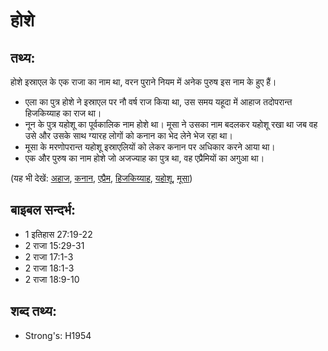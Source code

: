 # होशे #

## तथ्य: ##

होशे इस्राएल के एक राजा का नाम था, वरन पुराने नियम में अनेक पुरुष इस नाम के हुए हैं।

* एला का पुत्र होशे ने इस्राएल पर नौ वर्ष राज किया था, उस समय यहूदा में आहाज तदोपरान्त हिजकिय्याह का राज था।
* नून के पुत्र यहोशू का पूर्वकालिक नाम होशे था। मूसा ने उसका नाम बदलकर यहोशू रखा था जब वह उसे और उसके साथ ग्यारह लोगों को कनान का भेद लेने भेज रहा था।
* मूसा के मरणोपरान्त यहोशू इस्राएलियों को लेकर कनान पर अधिकार करने आया था।
* एक और पुरुष का नाम होशे जो अजज्याह का पुत्र था, वह एप्रैमियों का अगुआ था।

(यह भी देखें: [अहाज](../ahaz.md), [कनान](../canaan.md), [एप्रैम](../ephraim.md), [हिजकिय्याह](../hezekiah.md), [यहोशू](../joshua.md), [मूसा](../moses.md))

## बाइबल सन्दर्भ: ##

* 1 इतिहास 27:19-22
* 2 राजा 15:29-31
* 2 राजा 17:1-3
* 2 राजा 18:1-3
* 2 राजा 18:9-10

## शब्द तथ्य: ##

* Strong's: H1954
